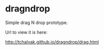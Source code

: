 # dragndrop
Simple drag N drop prototype.

Url to view it is here:

http://tchalvak.github.io/dragndrop/drag.html
